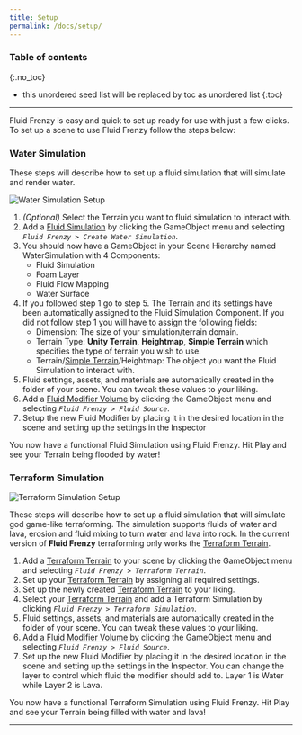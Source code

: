 ```yaml
---
title: Setup
permalink: /docs/setup/
---
```


### Table of contents
{:.no_toc}
* this unordered seed list will be replaced by toc as unordered list
{:toc}
---

Fluid Frenzy is easy and quick to set up ready for use with just a few clicks. To set up a scene to use Fluid Frenzy follow the steps below:

<a name="setup-water-simulation"></a>
### Water Simulation

These steps will describe how to set up a fluid simulation that will simulate and render water.

![Water Simulation Setup](../../assets/images/gameobject_fluidfrenzy_watersimulation.png)

1. *(Optional)* Select the Terrain you want to fluid simulation to interact with.
2. Add a [Fluid Simulation](#fluid-simulation) by clicking the GameObject menu and selecting *`Fluid Frenzy > Create Water Simulation`*.
3. You should now have a GameObject in your Scene Hierarchy named WaterSimulation with 4 Components:
    - Fluid Simulation
    - Foam Layer
    - Fluid Flow Mapping
    - Water Surface
4. If you followed step 1 go to step 5. The Terrain and its settings have been automatically assigned to the Fluid Simulation Component. If you did not follow step 1 you will have to assign the following fields:
    - Dimension: The size of your simulation/terrain domain.
    - Terrain Type: **Unity Terrain**, **Heightmap**, **Simple Terrain** which specifies the type of terrain you wish to use.
    - Terrain/[Simple Terrain](#terrain)/Heightmap: The object you want the Fluid Simulation to interact with.
5. Fluid settings, assets, and materials are automatically created in the folder of your scene. You can tweak these values to your liking.
6. Add a [Fluid Modifier Volume](#fluid-modifier-volume) by clicking the GameObject menu and selecting *`Fluid Frenzy > Fluid Source`*.
7. Setup the new Fluid Modifier by placing it in the desired location in the scene and setting up the settings in the Inspector

You now have a functional Fluid Simulation using Fluid Frenzy. Hit Play and see your Terrain being flooded by water!


<a name="setup-terraform-simulation"></a>
### Terraform Simulation

![Terraform Simulation Setup](../../assets/images/gameobject_fluidfrenzy_terraform.png)

These steps will describe how to set up a fluid simulation that will simulate god game-like terraforming. The simulation supports fluids of water and lava, erosion and fluid mixing to turn water and lava into rock. In the current version of **Fluid Frenzy** terraforming only works the [Terraform Terrain](#terraform-terrain).
1. Add a [Terraform Terrain](#terraform-terrain) to your scene by clicking the GameObject menu and selecting *`Fluid Frenzy > Terraform Terrain`*.
2. Set up your [Terraform Terrain](#terraform-terrain) by assigning all required settings.
2. Set up the newly created [Terraform Terrain](#terraform-terrain) to your liking.
3. Select your [Terraform Terrain](#terraform-terrain) and add a Terraform Simulation by clicking *`Fluid Frenzy > Terraform Simulation`*.
5. Fluid settings, assets, and materials are automatically created in the folder of your scene. You can tweak these values to your liking.
6. Add a [Fluid Modifier Volume](#fluid-modifier-volume) by clicking the GameObject menu and selecting *`Fluid Frenzy > Fluid Source`*.
7. Set up the new Fluid Modifier by placing it in the desired location in the scene and setting up the settings in the Inspector. You can change the layer to control which fluid the modifier should add to. Layer 1 is Water while Layer 2 is Lava.

You now have a functional Terraform Simulation using Fluid Frenzy. Hit Play and see your Terrain being filled with water and lava!

---

<div style="page-break-after: always;"></div>

<a name="fluid-simulation-components"></a>
